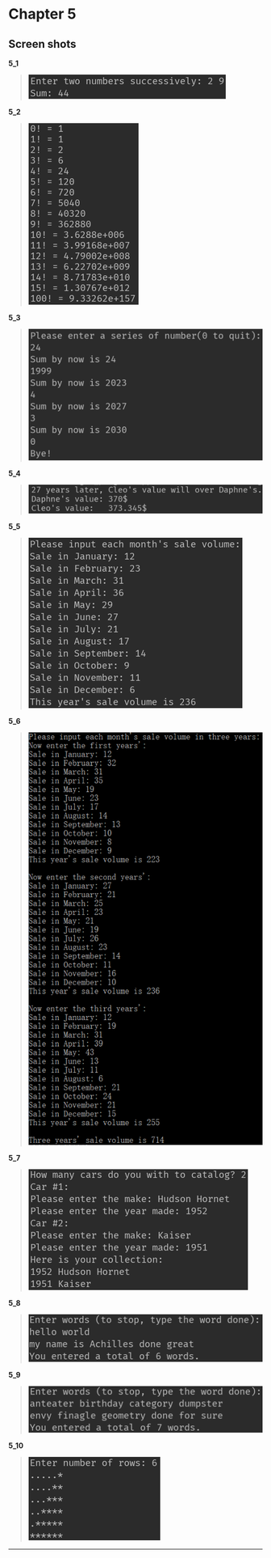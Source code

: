 **Chapter 5**
===

Screen shots
---

**5_1**
>![5_1](https://raw.githubusercontent.com/Achilles-10/Cpp_program/master/Cpp%20primer%20plus/Chapter5/screen%20shots/5_1.png)

**5_2**
>![5_2](https://raw.githubusercontent.com/Achilles-10/Cpp_program/master/Cpp%20primer%20plus/Chapter5/screen%20shots/5_2.png)

**5_3**
>![5_3](https://raw.githubusercontent.com/Achilles-10/Cpp_program/master/Cpp%20primer%20plus/Chapter5/screen%20shots/5_3.png)

**5_4**
>![5_4](https://raw.githubusercontent.com/Achilles-10/Cpp_program/master/Cpp%20primer%20plus/Chapter5/screen%20shots/5_4.png)

**5_5**
>![5_5](https://raw.githubusercontent.com/Achilles-10/Cpp_program/master/Cpp%20primer%20plus/Chapter5/screen%20shots/5_5.png)

**5_6**
>![5_6](https://raw.githubusercontent.com/Achilles-10/Cpp_program/master/Cpp%20primer%20plus/Chapter5/screen%20shots/5_6.png)

**5_7**
>![5_7](https://raw.githubusercontent.com/Achilles-10/Cpp_program/master/Cpp%20primer%20plus/Chapter5/screen%20shots/5_7.png)

**5_8**
>![5_8](https://raw.githubusercontent.com/Achilles-10/Cpp_program/master/Cpp%20primer%20plus/Chapter5/screen%20shots/5_8.png)

**5_9**
>![5_9](https://raw.githubusercontent.com/Achilles-10/Cpp_program/master/Cpp%20primer%20plus/Chapter5/screen%20shots/5_9.png)

**5_10**
>![5_10](https://raw.githubusercontent.com/Achilles-10/Cpp_program/master/Cpp%20primer%20plus/Chapter5/screen%20shots/5_10.png)

---